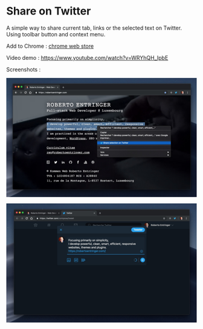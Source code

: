 # Share on Twitter

A simple way to share current tab, links or the selected text on Twitter.  Using toolbar button and context menu.

Add to Chrome : 
[chrome web store](https://chrome.google.com/webstore/detail/share-on-twitter/ndhigigiemdlgngacocmigbjenblipdo)

Video demo :
https://www.youtube.com/watch?v=WRYhQH_IpbE

Screenshots : 

[![screenshot.jpg](screenshot.jpg)](https://chrome.google.com/webstore/detail/share-on-twitter/ndhigigiemdlgngacocmigbjenblipdo)

[![screenshot2.jpg](screenshot2.jpg)](https://chrome.google.com/webstore/detail/share-on-twitter/ndhigigiemdlgngacocmigbjenblipdo)
